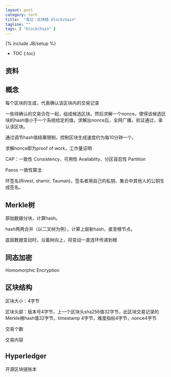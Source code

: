 ```yaml
---
layout: post
category: tech
title:  "笔记：区块链 blockchain"
tagline: ""
tags: [ "blockchain" ] 
---
```

{% include JB/setup %}

* TOC
{:toc}

## 资料


## 概念

每个区块的生成，代表确认该区块内的交易记录

一些待确认的交易合在一起，组成候选区块。然后求解一个nonce，使得该候选区块的hash值小于一个系统给定的值。求解出nonce后，全网广播，验证通过，承认该区块。

通过调节hash值结果限制，控制区块生成速度约为每10分钟一个。

求解nonce即为proof of work，工作量证明

CAP：一致性 Consistency、可用性 Availablity、分区容忍性 Partition

Paxos 一致性算法

环签名(Rivest, shamir, Tauman)，签名者用自己的私钥、集合中其他人的公钥生成签名。

## Merkle树

原始数据分块，计算hash。

hash两两合并（以二叉树为例），计算上层新hash，直至根节点。

底层数据变动时，沿着树向上，将变动一直连环传递到根

## 同态加密

Homomorphic	Encryption

##  区块结构

区块大小：4字节

区块头部：版本号4字节，上一个区块头sha256值32字节，此区块交易记录的Merkle根hash值32字节，timestamp 4字节，难度指标4字节，nonce4字节

交易个数

交易内容

## Hyperledger	

开源区块链账本
